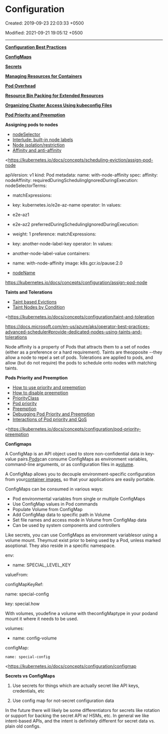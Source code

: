 # Configuration

Created: 2019-09-23 22:03:33 +0500

Modified: 2021-09-21 19:05:12 +0500

---

[**Configuration Best Practices**](https://kubernetes.io/docs/concepts/configuration/overview/)

[**ConfigMaps**](https://kubernetes.io/docs/concepts/configuration/configmap/)

[**Secrets**](https://kubernetes.io/docs/concepts/configuration/secret/)

[**Managing Resources for Containers**](https://kubernetes.io/docs/concepts/configuration/manage-resources-containers/)

[**Pod Overhead**](https://kubernetes.io/docs/concepts/configuration/pod-overhead/)

[**Resource Bin Packing for Extended Resources**](https://kubernetes.io/docs/concepts/configuration/resource-bin-packing/)

[**Organizing Cluster Access Using kubeconfig Files**](https://kubernetes.io/docs/concepts/configuration/organize-cluster-access-kubeconfig/)

[**Pod Priority and Preemption**](https://kubernetes.io/docs/concepts/configuration/pod-priority-preemption/)



**Assigning pods to nodes**
-   [nodeSelector](https://kubernetes.io/docs/concepts/configuration/assign-pod-node/#nodeselector)
-   [Interlude: built-in node labels](https://kubernetes.io/docs/concepts/configuration/assign-pod-node/#built-in-node-labels)
-   [Node isolation/restriction](https://kubernetes.io/docs/concepts/configuration/assign-pod-node/#node-isolation-restriction)
-   [Affinity and anti-affinity](https://kubernetes.io/docs/concepts/configuration/assign-pod-node/#affinity-and-anti-affinity)

<https://kubernetes.io/docs/concepts/scheduling-eviction/assign-pod-node



apiVersion: v1
kind: Pod
metadata:
name: with-node-affinity
spec:
affinity:
nodeAffinity:
requiredDuringSchedulingIgnoredDuringExecution:
nodeSelectorTerms:
- matchExpressions:
- key: kubernetes.io/e2e-az-name
operator: In
values:
- e2e-az1
- e2e-az2
preferredDuringSchedulingIgnoredDuringExecution:
- weight: 1
preference:
matchExpressions:
- key: another-node-label-key
operator: In
values:
- another-node-label-value
containers:
- name: with-node-affinity
image: k8s.gcr.io/pause:2.0


-   [nodeName](https://kubernetes.io/docs/concepts/configuration/assign-pod-node/#nodename)



<https://kubernetes.io/docs/concepts/configuration/assign-pod-node>



**Taints and Tolerations**
-   [Taint based Evictions](https://kubernetes.io/docs/concepts/configuration/taint-and-toleration/#taint-based-evictions)
-   [Taint Nodes by Condition](https://kubernetes.io/docs/concepts/configuration/taint-and-toleration/#taint-nodes-by-condition)



<https://kubernetes.io/docs/concepts/configuration/taint-and-toleration

<https://docs.microsoft.com/en-us/azure/aks/operator-best-practices-advanced-scheduler#provide-dedicated-nodes-using-taints-and-tolerations>



Node affinity is a property of Pods that attracts them to a set of nodes (either as a preference or a hard requirement). Taints are theopposite --they allow a node to repel a set of pods. Tolerations are applied to pods, and allow (but do not require) the pods to schedule onto nodes with matching taints.



**Pods Priority and Preemption**
-   [How to use priority and preemption](https://kubernetes.io/docs/concepts/configuration/pod-priority-preemption/#how-to-use-priority-and-preemption)
-   [How to disable preemption](https://kubernetes.io/docs/concepts/configuration/pod-priority-preemption/#how-to-disable-preemption)
-   [PriorityClass](https://kubernetes.io/docs/concepts/configuration/pod-priority-preemption/#priorityclass)
-   [Pod priority](https://kubernetes.io/docs/concepts/configuration/pod-priority-preemption/#pod-priority)
-   [Preemption](https://kubernetes.io/docs/concepts/configuration/pod-priority-preemption/#preemption)
-   [Debugging Pod Priority and Preemption](https://kubernetes.io/docs/concepts/configuration/pod-priority-preemption/#debugging-pod-priority-and-preemption)
-   [Interactions of Pod priority and QoS](https://kubernetes.io/docs/concepts/configuration/pod-priority-preemption/#interactions-of-pod-priority-and-qos)



<https://kubernetes.io/docs/concepts/configuration/pod-priority-preemption



**Configmaps**

A ConfigMap is an API object used to store non-confidential data in key-value pairs.[Pods](https://kubernetes.io/docs/concepts/workloads/pods/pod-overview/)can consume ConfigMaps as environment variables, command-line arguments, or as configuration files in a[volume](https://kubernetes.io/docs/concepts/storage/volumes/).



A ConfigMap allows you to decouple environment-specific configuration from your[container images](https://kubernetes.io/docs/reference/glossary/?all=true#term-image), so that your applications are easily portable.



ConfigMaps can be consumed in various ways:
-   Pod environmental variables from single or multiple ConfigMaps
-   Use ConfigMap values in Pod commands
-   Populate Volume from ConfigMap
-   Add ConfigMap data to specific path in Volume
-   Set file names and access mode in Volume from ConfigMap data
-   Can be used by system components and controllers



Like secrets, you can use ConfigMaps as environment variablesor using a volume mount. Theymust exist prior to being used by a Pod, unless marked asoptional. They also reside in a specific namespace.

env:

- name: SPECIAL_LEVEL_KEY

 valueFrom:

 configMapKeyRef:

   name: special-config

   key: special.how



With volumes, youdefine a volume with theconfigMaptype in your podand mount it where it needs to be used.

volumes:
  - name: config-volume

   configMap:

    name: special-config



<https://kubernetes.io/docs/concepts/configuration/configmap



**Secrets vs ConfigMaps**

1.  Use secrets for things which are actually secret like API keys, credentials, etc

2.  Use config map for not-secret configuration data



In the future there will likely be some differentiators for secrets like rotation or support for backing the secret API w/ HSMs, etc. In general we like intent-based APIs, and the intent is definitely different for secret data vs. plain old configs.
